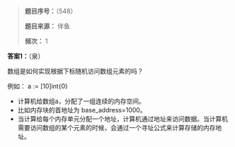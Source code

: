 > **题目序号：**（548）
>
> **题目来源：** 伴鱼
>
> **频次：** 1

**答案1：**（泉）

数组是如何实现根据下标随机访问数组元素的吗？

例如： a := [10]int{0}

* 计算机给数组a，分配了一组连续的内存空间。
* 比如内存块的首地址为 base_address=1000。
* 当计算给每个内存单元分配一个地址，计算机通过地址来访问数据。当计算机需要访问数组的某个元素的时候，会通过一个寻址公式来计算存储的内存地址。